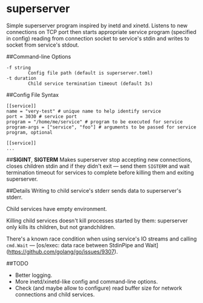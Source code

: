# superserver
Simple superserver program inspired by inetd and xinetd.
Listens to new connections on TCP port then starts appropriate service program (specified in config) reading from connection socket to service's stdin
and writes to socket from service's stdout.

##Command-line Options
```
-f string
        Config file path (default is superserver.toml)
-t duration
        Child service termination timeout (default 3s)
```

##Config File Syntax
```
[[service]]
name = "very-test" # unique name to help identify service
port = 3030 # service port
program = "/home/me/service" # program to be executed for service
program-args = ["service", "foo"] # arguments to be passed for service program, optional

[[service]]
...
```

##__SIGINT__, __SIGTERM__
Makes superserver stop accepting new connections, closes children stdin and if they
didn't exit — send them ```SIGTERM``` and wait termination timeout for services to complete before
killing them and exiting superserver.

##Details
Writing to child service's stderr sends data to superserver's stderr.

Child services have empty environment.

Killing child services doesn't kill processes started by them: superserver only kills its children, but not grandchildren.

There's a known race condition when using service's IO streams and calling `cmd.Wait` — [os/exec: data race between StdinPipe and Wait] (https://github.com/golang/go/issues/9307).

##TODO
* Better logging.
* More inetd/xinetd-like config and command-line options.
* Check (and maybe allow to configure) read buffer size for network connections and child services.